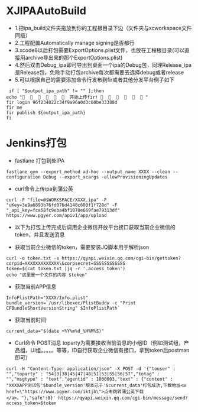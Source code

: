 # XJIPAAutoBuild
* 1.把ipa_build文件夹拖放到你的工程根目录下边（文件夹与xcworkspace文件同级）
*  2.工程配置Automatically manage signing是否都行
*  3.xcode8以后打包需要ExportOptions.plist文件，也放在工程根目录(可以直接用archive导出来的那个ExportOptions.plist)
*  4.然后双击Debug_ipa即可导出到桌面一个ipa的Debug包，同理Release_ipa是Release包，免除手动打包archive每次都需要去选择debug或者release
*  5.可以根据自己的需要添加命令行发布到fir或者其他分发平台例子如下
```objc
 if [ "$output_ipa_path" != "" ];then
echo "🎉  🎉  🎉  🎉  🎉  🎉  开始上传fir! 🎉  🎉  🎉  🎉  🎉  🎉 "
fir login 96f234022c34f9a96a0d3c60be33388d
fir me
fir publish ${output_ipa_path} 
fi
```

# Jenkins打包
* fastlane 打包到处IPA
```
fastlane gym --export_method ad-hoc --output_name XXXX --clean --configuration Debug --export_xcargs -allowProvisioningUpdates
```
* curl命令上传ipa到蒲公英
```
curl -F "file=@$WORKSPACE/XXXX.ipa" -F "uKey=3e9a6893b76fd076d4148c600f1f728d" -F "_api_key=fca58fc9eba4bf1078e669fae79313df" https://www.pgyer.com/apiv1/app/upload
```
* 以下为打包上传完成后调用企业微信开放平台接口获取当前企业微信的token，并且发送消息

* 获取当前企业微信的token，需要安装JQ脚本用于解析json
```
curl -o token.txt -s https://qyapi.weixin.qq.com/cgi-bin/gettoken?corpid=XXXXXXXXXXXXX\&corpsecret=SSSSSSSSSSSS
token=$(cat token.txt |jq -r '.access_token')
echo "这里是一个文件的内容 $token"
```
* 获取当前APP信息
```
InfoPlistPath="XXXX/Info.plist"
bundle_version=`/usr/libexec/PlistBuddy -c "Print CFBundleShortVersionString" $InfoPlistPath` 
```
* 获取当前时间
```
current_data="$(date +%Y%m%d_%H%M%S)"
```
* Curl命令 POST消息 toparty为需要接收当前消息的小组ID（例如测试组，产品组，UI组。。。。。等等，ID自行获取企业微信有接口，拿到token后postman即可）
```
curl -H "Content-Type: application/json" -X POST -d '{"touser" : "","toparty" : "54|3|38|45|47|48|51|53|55|56|57","totag" : "","msgtype" : "text","agentid" : 1000003,"text" : {"content" : "XXXXAPP测试包'$bundle_version'版本已于'$current_data'打包成功,下载地址<a href=\"https://www.pgyer.com/iktjb\">点击跳转蒲公英下载</a>。"},"safe":0}' https://qyapi.weixin.qq.com/cgi-bin/message/send?access_token=$token
```
